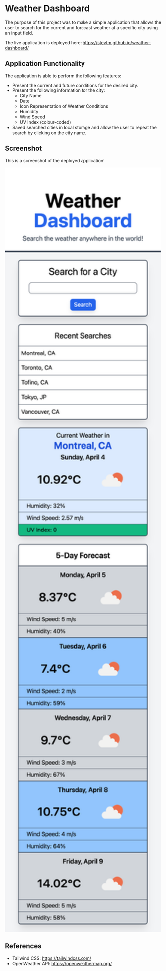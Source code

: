 # Weather Dashboard

The purpose of this project was to make a simple application that allows the user to search for the current and forecast weather at a specific city using an input field.

The live application is deployed here: https://stevtm.github.io/weather-dashboard/

## Application Functionality

The application is able to perform the following features:

- Present the current and future conditions for the desired city.
- Present the following information for the city:
  - City Name
  - Date
  - Icon Representation of Weather Conditions
  - Humidity
  - Wind Speed
  - UV Index (colour-coded)
- Saved searched cities in local storage and allow the user to repeat the search by clicking on the city name.

## Screenshot

This is a screenshot of the deployed application!

<img src="./assets/images/wd-screenshot.png" alt="Screenshot of the deployed application" width="500"/>

## References

- Tailwind CSS: https://tailwindcss.com/
- OpenWeather API: https://openweathermap.org/
